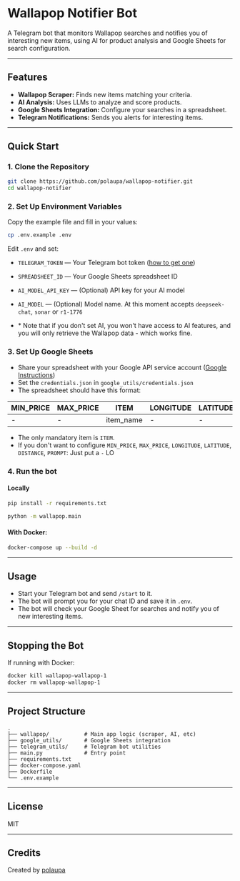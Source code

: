 # Wallapop Notifier Bot

A Telegram bot that monitors Wallapop searches and notifies you of interesting new items, using AI for product analysis and Google Sheets for search configuration.

---

## Features

- **Wallapop Scraper:** Finds new items matching your criteria.
- **AI Analysis:** Uses LLMs to analyze and score products.
- **Google Sheets Integration:** Configure your searches in a spreadsheet.
- **Telegram Notifications:** Sends you alerts for interesting items.

---

## Quick Start

### 1. Clone the Repository

```bash
git clone https://github.com/polaupa/wallapop-notifier.git
cd wallapop-notifier
```

### 2. Set Up Environment Variables

Copy the example file and fill in your values:

```bash
cp .env.example .env
```

Edit `.env` and set:

- `TELEGRAM_TOKEN` — Your Telegram bot token ([how to get one](https://core.telegram.org/bots/tutorial))
- `SPREADSHEET_ID` — Your Google Sheets spreadsheet ID
- `AI_MODEL_API_KEY` — (Optional) API key for your AI model
- `AI_MODEL` — (Optional) Model name. At this moment accepts `deepseek-chat`, `sonar` or `r1-1776`

- \* Note that if you don't set AI, you won't have access to AI features, and you will only retrieve the Wallapop data - which works fine. 

### 3. Set Up Google Sheets

- Share your spreadsheet with your Google API service account ([Google Instructions](https://developers.google.com/workspace/guides/create-credentials?hl=es-419))
- Set the `credentials.json` in `google_utils/credentials.json` 
- The spreadsheet should have this format:

| MIN_PRICE | MAX_PRICE | ITEM      | LONGITUDE | LATITUDE | DISTANCE | PROMPT |
|-----------|-----------|-----------|-----------|----------|----------|--------|
| -         | -         | item_name | -         | -        | -        | -      |
- The only mandatory item is `ITEM`.
- If you don't want to configure `MIN_PRICE`, `MAX_PRICE`, `LONGITUDE`, `LATITUDE`, `DISTANCE`, `PROMPT`: Just put a  `-`
LO
### 4. Run the bot

#### Locally

```bash
pip install -r requirements.txt
```

```bash
python -m wallapop.main
```

#### With Docker:

```bash
docker-compose up --build -d
```

---

## Usage

- Start your Telegram bot and send `/start` to it.
- The bot will prompt you for your chat ID and save it in `.env`.
- The bot will check your Google Sheet for searches and notify you of new interesting items.

---

## Stopping the Bot

If running with Docker:

```bash
docker kill wallapop-wallapop-1
docker rm wallapop-wallapop-1
```

---

## Project Structure

```
.
├── wallapop/           # Main app logic (scraper, AI, etc)
├── google_utils/       # Google Sheets integration
├── telegram_utils/     # Telegram bot utilities
├── main.py             # Entry point
├── requirements.txt
├── docker-compose.yaml
├── Dockerfile
└── .env.example
```

---

## License

MIT

---

## Credits

Created by [polaupa](https://github.com/polaupa)
